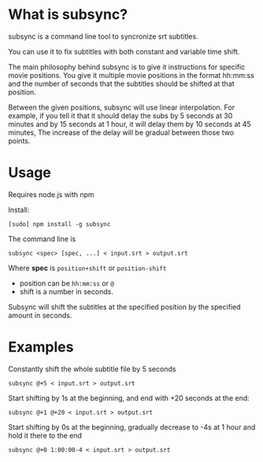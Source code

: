            
# What is subsync?

subsync is a command line tool to syncronize srt subtitles. 

You can use it to fix subtitles with both constant and variable time shift.

The main philosophy behind subsync is to give it instructions for specific movie positions. You give it multiple movie positions in the format hh:mm:ss and the number of seconds that the subtitles should be shifted at that position.

Between the given positions, subsync will use linear interpolation. For example, if you tell it that it should delay the subs by 5 seconds at 30 minutes and by 15 seconds at 1 hour, it will delay them by 10 seconds at 45 minutes, The increase of the delay will be gradual between those two points.

# Usage

Requires node.js with npm

Install:
    
    [sudo] npm install -g subsync 

The command line is
    
    subsync <spec> [spec, ...] < input.srt > output.srt

Where **spec** is `position+shift` or `position-shift`
* position can be `hh:mm:ss` or `@`
* shift is a number in seconds.

Subsync will shift the subtitles at the specified position by the specified amount in seconds.

# Examples

Constantly shift the whole subtitle file by 5 seconds
    
    subsync @+5 < input.srt > output.srt

Start shifting by 1s at the beginning, and end with +20 seconds at the end:
    
    subsync @+1 @+20 < input.srt > output.srt

Start shifting by 0s at the beginning, gradually decrease to -4s at 1 hour and hold it there to the end
    
    subsync @+0 1:00:00-4 < input.srt > output.srt


